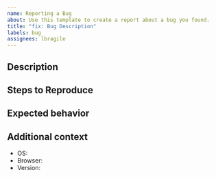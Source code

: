 ```yaml
---
name: Reporting a Bug
about: Use this template to create a report about a bug you found.
title: "fix: Bug Description"
labels: bug
assignees: lbragile
---
```


<!-- markdownlint-disable MD041 -->

<!-- Before Proceeding

Make sure there are no existing issues (https://github.com/lbragile/TabMerger/labels/bug) that are similar in nature to what you plan to propose.
Additionally ensure that your request is not already in the todo (https://github.com/lbragile/TabMerger/projects/1) list. -->

## Description

<!-- A clear and concise description of what the bug is. -->

## Steps to Reproduce

<!-- Steps to reproduce the behavior:

1. Go to '...'
2. Click on '....'
3. Scroll down to '....'
4. See error -->

## Expected behavior

<!-- A clear and concise description of what you expected to happen. -->

## Additional context

- OS: <!-- e.g. Windows -->
- Browser: <!-- Chrome, Firefox, or Edge -->
- Version: <!-- e.g. v3.0.0 -->

<!-- Add any other context about the problem here. -->
<!-- If applicable, add screenshots to help explain your problem. -->
